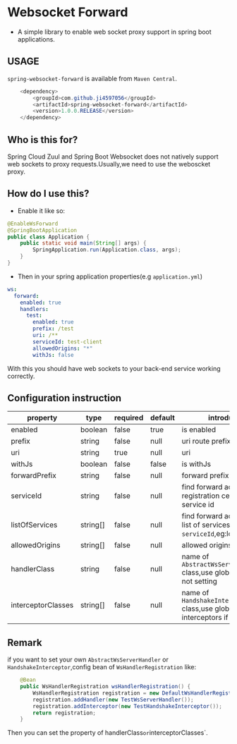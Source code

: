 # Websocket Forward

- A simple library to enable web socket proxy support in spring boot applications.

## USAGE

`spring-websocket-forward` is available from `Maven Central`.

```java
	<dependency>
		<groupId>com.github.ji4597056</groupId>
		<artifactId>spring-websocket-forward</artifactId>
		<version>1.0.0.RELEASE</version>
	</dependency>
```

## Who is this for?

Spring Cloud Zuul and Spring Boot Websocket does not natively support web sockets to proxy requests.Usually,we need to use the weboscket proxy.

## How do I use this?

- Enable it like so:

```java
@EnableWsForward
@SpringBootApplication
public class Application {
	public static void main(String[] args) {
		SpringApplication.run(Application.class, args);
	}
}
```

- Then in your spring application properties(e.g `application.yml`)

```yml
ws:
  forward:
    enabled: true
    handlers:
      test:
        enabled: true
        prefix: /test
        uri: /**
        serviceId: test-client
        allowedOrigins: "*"
        withJs: false
```
With this you should have web sockets to your back-end service working correctly.

## Configuration instruction

| property  | type | required | default | introduction |
|--------|--------|--------|--------|-------|
| enabled            | boolean  | false | true   | is enabled |  
| prefix             | string   | false | null   | uri route prefix |
| uri                | string   | true  | null   | uri |
| withJs             | boolean  | false | false  | is withJs |
| forwardPrefix      | string   | false | null   | forward prefix |    
| serviceId          | string   | false | null   | find forward addresses from registration center by service id |
| listOfServices     | string[] | false | null   | find forward addresses from list of services if not setting `serviceId`,eg:localhost:8080 |
| allowedOrigins     | string[] | false | null   | allowed origins |
| handlerClass       | string   | false | null   | name of `AbstractWsServerHandler` class,use global handler if not setting |
| interceptorClasses | string[] | false | null   | name of `HandshakeInterceptor` class,use global interceptors if not setting |

## Remark

if you want to set your own `AbstractWsServerHandler` or `HandshakeInterceptor`,config bean of `WsHandlerRegistration` like:
```java
    @Bean
    public WsHandlerRegistration wsHandlerRegistration() {
        WsHandlerRegistration registration = new DefaultWsHandlerRegistration();
        registration.addHandler(new TestWsServerHandler());
        registration.addInterceptor(new TestHandshakeInterceptor());
        return registration;
    }
```
Then you can set the property of handlerClass` or `interceptorClasses`.